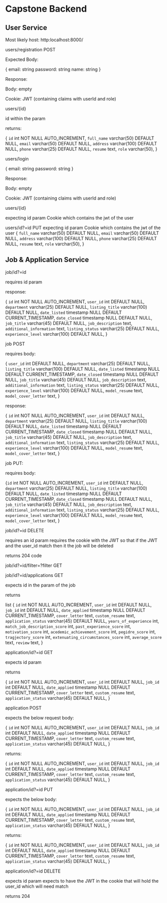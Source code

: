 # Capstone Backend

## User Service 

Most likely host: http:localhost:8000/

users/registration POST

Expected Body:

{
email: string 
password: string 
name: string
}

Response: 

Body: empty

Cookie: JWT (containing claims with userId and role)


users/{id}

id within the param

returns:

{
`id` int NOT NULL AUTO_INCREMENT,
  `full_name` varchar(50) DEFAULT NULL,
  `email` varchar(50) DEFAULT NULL,
  `address` varchar(100) DEFAULT NULL,
  `phone` varchar(25) DEFAULT NULL,
  `resume` text,
  `role` varchar(50),
}  

users/login

{
email: string 
password: string 
}

Response: 

Body: empty

Cookie: JWT (containing claims with userId and role)


users/{id}

expecting id param
Cookie which contains the jwt of the user

users/id?=id PUT
expecting id param
Cookie which contains the jwt of the user
{
  `full_name` varchar(50) DEFAULT NULL,
  `email` varchar(50) DEFAULT NULL,
  `address` varchar(100) DEFAULT NULL,
  `phone` varchar(25) DEFAULT NULL,
  `resume` text,
  `role` varchar(50),
  }



## Job & Application Service


job/id?=id 

requires id param 

response:

{
`id` int NOT NULL AUTO_INCREMENT,
  `user_id` int DEFAULT NULL,
  `department` varchar(25) DEFAULT NULL,
  `listing_title` varchar(100) DEFAULT NULL,
  `date_listed` timestamp NULL DEFAULT CURRENT_TIMESTAMP,
  `date_closed` timestamp NULL DEFAULT NULL,
  `job_title` varchar(45) DEFAULT NULL,
  `job_description` text,
  `additional_information` text,
  `listing_status` varchar(25) DEFAULT NULL,
  `experience_level` varchar(100) DEFAULT NULL,
}

job POST

requires body:

{
  `user_id` int DEFAULT NULL,
  `department` varchar(25) DEFAULT NULL,
  `listing_title` varchar(100) DEFAULT NULL,
  `date_listed` timestamp NULL DEFAULT CURRENT_TIMESTAMP,
  `date_closed` timestamp NULL DEFAULT NULL,
  `job_title` varchar(45) DEFAULT NULL,
  `job_description` text,
  `additional_information` text,
  `listing_status` varchar(25) DEFAULT NULL,
  `experience_level` varchar(100) DEFAULT NULL,
  `model_resume` text,
  `model_cover_letter` text,
}

response: 

{
`id` int NOT NULL AUTO_INCREMENT,
  `user_id` int DEFAULT NULL,
  `department` varchar(25) DEFAULT NULL,
  `listing_title` varchar(100) DEFAULT NULL,
  `date_listed` timestamp NULL DEFAULT CURRENT_TIMESTAMP,
  `date_closed` timestamp NULL DEFAULT NULL,
  `job_title` varchar(45) DEFAULT NULL,
  `job_description` text,
  `additional_information` text,
  `listing_status` varchar(25) DEFAULT NULL,
  `experience_level` varchar(100) DEFAULT NULL,
  `model_resume` text,
  `model_cover_letter` text,
}

job PUT:

requires body:

{`id` int NOT NULL AUTO_INCREMENT,
  `user_id` int DEFAULT NULL,
  `department` varchar(25) DEFAULT NULL,
  `listing_title` varchar(100) DEFAULT NULL,
  `date_listed` timestamp NULL DEFAULT CURRENT_TIMESTAMP,
  `date_closed` timestamp NULL DEFAULT NULL,
  `job_title` varchar(45) DEFAULT NULL,
  `job_description` text,
  `additional_information` text,
  `listing_status` varchar(25) DEFAULT NULL,
  `experience_level` varchar(100) DEFAULT NULL,
  `model_resume` text,
  `model_cover_letter` text,
}

job/id?=id DELETE 

requires an id param 
requires the cookie with the JWT so that if the JWT and the user_id match then it the job will be deleted

returns 204 code 

job/id?=id/filter=?filter GET

job/id?=id/applications GET

expects id in the param of the job 

returns

list 
{
 `id` int NOT NULL AUTO_INCREMENT,
  `user_id` int DEFAULT NULL,
  `job_id` int DEFAULT NULL,
  `date_applied` timestamp NULL DEFAULT CURRENT_TIMESTAMP,
  `cover_letter` text,
  `custom_resume` text,
  `application_status` varchar(45) DEFAULT NULL,
   `years_of_experience` int,
  `match_job_description_score` int,
  `past_experience_score` int,
  `motivation_score` int,
  `acedemic_achievement_score` int,
  `pegidre_score` int,
  `tragjectory_score` int,
  `extenuating_circumstances_score` int,
  `average_score` text,
  `review` text,
}


application/id?=id GET

expects id param

returns 

{
 `id` int NOT NULL AUTO_INCREMENT,
  `user_id` int DEFAULT NULL,
  `job_id` int DEFAULT NULL,
  `date_applied` timestamp NULL DEFAULT CURRENT_TIMESTAMP,
  `cover_letter` text,
  `custom_resume` text,
  `application_status` varchar(45) DEFAULT NULL,
}

application POST

expects the below request body:

{
 `id` int NOT NULL AUTO_INCREMENT,
  `user_id` int DEFAULT NULL,
  `job_id` int DEFAULT NULL,
  `date_applied` timestamp NULL DEFAULT CURRENT_TIMESTAMP,
  `cover_letter` text,
  `custom_resume` text,
  `application_status` varchar(45) DEFAULT NULL,
}

returns: 

{
 `id` int NOT NULL AUTO_INCREMENT,
  `user_id` int DEFAULT NULL,
  `job_id` int DEFAULT NULL,
  `date_applied` timestamp NULL DEFAULT CURRENT_TIMESTAMP,
  `cover_letter` text,
  `custom_resume` text,
  `application_status` varchar(45) DEFAULT NULL,
}

application/id?=id PUT

expects the below body:

{
 `id` int NOT NULL AUTO_INCREMENT,
  `user_id` int DEFAULT NULL,
  `job_id` int DEFAULT NULL,
  `date_applied` timestamp NULL DEFAULT CURRENT_TIMESTAMP,
  `cover_letter` text,
  `custom_resume` text,
  `application_status` varchar(45) DEFAULT NULL,
}

returns: 

{
 `id` int NOT NULL AUTO_INCREMENT,
  `user_id` int DEFAULT NULL,
  `job_id` int DEFAULT NULL,
  `date_applied` timestamp NULL DEFAULT CURRENT_TIMESTAMP,
  `cover_letter` text,
  `custom_resume` text,
  `application_status` varchar(45) DEFAULT NULL,
}

application/id?=id DELETE

expects id param 
expects to have the JWT in the cookie that will hold the user_id which will need match 

returns 204




